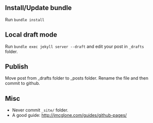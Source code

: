 ## Install/Update bundle
Run `bundle install`

## Local draft mode
Run `bundle exec jekyll server --draft` and edit your post in `_drafts` folder.

## Publish
Move post from _drafts folder to _posts folder. Rename the file and then commit to github.

## Misc
* Never commit `_site/` folder.
* A good guide: <http://jmcglone.com/guides/github-pages/>
